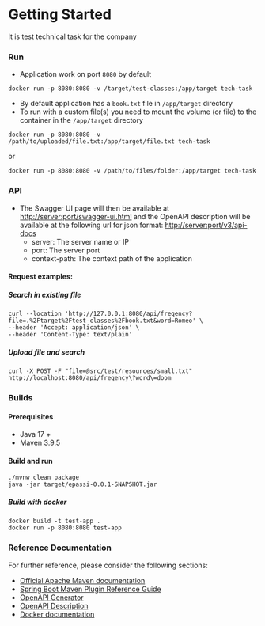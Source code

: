 # Getting Started

It is test technical task for the company
### Run
 * Application work on port `8080` by default
```shell
docker run -p 8080:8080 -v /target/test-classes:/app/target tech-task
```
 * By default application has a `book.txt` file in `/app/target` directory
 * To run with a custom file(s) you need to mount the volume (or file) to the container in the `/app/target` directory
```shell
docker run -p 8080:8080 -v /path/to/uploaded/file.txt:/app/target/file.txt tech-task
```
or
```shell
docker run -p 8080:8080 -v /path/to/files/folder:/app/target tech-task
```
### API
 * The Swagger UI page will then be available at 
[http://server:port/swagger-ui.html](http://localhost:8080/swagger-ui.html) 
and the OpenAPI description will be available at the following url for json format: [http://server:port/v3/api-docs](http://localhost:8080/v3/api-docs)
   * server: The server name or IP
   * port: The server port
   * context-path: The context path of the application

#### Request examples:
##### Search in existing file
```shell
curl --location 'http://127.0.0.1:8080/api/freqency?file=.%2Ftarget%2Ftest-classes%2Fbook.txt&word=Romeo' \
--header 'Accept: application/json' \
--header 'Content-Type: text/plain'
```
##### Upload file and search
```shell
curl -X POST -F "file=@src/test/resources/small.txt" http://localhost:8080/api/freqency\?word\=doom
```
### Builds

#### Prerequisites
* Java 17 +
* Maven 3.9.5

#### Build and run
```shell
./mvnw clean package
java -jar target/epassi-0.0.1-SNAPSHOT.jar
```

##### Build with docker
```shell
docker build -t test-app .
docker run -p 8080:8080 test-app
```

### Reference Documentation

For further reference, please consider the following sections:

* [Official Apache Maven documentation](https://maven.apache.org/guides/index.html)
* [Spring Boot Maven Plugin Reference Guide](https://docs.spring.io/spring-boot/docs/3.2.2/maven-plugin/reference/html/)
* [OpenAPI Generator](https://openapi-generator.tech/)
* [OpenAPI Description](https://learn.openapis.org)
* [Docker documentation](https://docs.docker.com)

